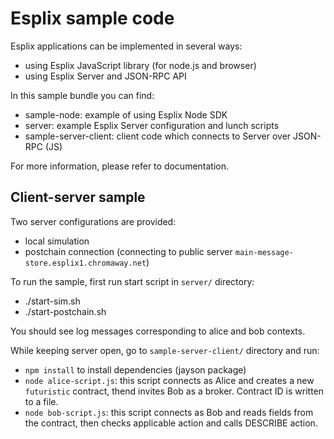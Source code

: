 Esplix sample code
==================

Esplix applications can be implemented in several ways:

 * using Esplix JavaScript library (for node.js and browser)
 * using Esplix Server and JSON-RPC API

In this sample bundle you can find:

 * sample-node:  example of using Esplix Node SDK 
 * server: example Esplix Server configuration and lunch scripts
 * sample-server-client: client code which connects to Server over JSON-RPC (JS)

For more information, please refer to documentation.

## Client-server sample

Two server configurations are provided: 

 * local simulation
 * postchain connection (connecting to public server `main-message-store.esplix1.chromaway.net`)

To run the sample, first run start script in `server/` directory:

  * ./start-sim.sh
  * ./start-postchain.sh

You should see log messages corresponding to alice and bob contexts.

While keeping server open, go to `sample-server-client/` directory and run:

 * `npm install` to install dependencies (jayson package)
 * `node alice-script.js`: this script connects as Alice and creates a new `futuristic` contract, thend invites Bob as a broker. Contract ID is written to a file.
 * `node bob-script.js`: this script connects as Bob and reads fields from the contract, then checks applicable action and calls DESCRIBE action.


